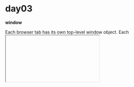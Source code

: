 # day03
**window**

Each browser tab has its own top-level window object. Each <iframe> (and deprecated <frame>) element has its own window object too, nested within a parent window. Each of these windows gets its own separate global object. window.window always refers to window, but window.parent and window.top might refer to enclosing windows, giving access to other execution contexts. In addition to document and screen described below, window properties include

setTimeout() and setInterval() binding event handlers to a timer
location giving the current URL
history with methods back() and forward() giving the tab's mutable history
navigator describing the browser software
  
  
**  document**
  
Each window object has a document object to be rendered. These objects get confused in part because HTML elements are added to the global object when assigned a unique id. E.g., in the HTML snippet
window.holyCow or window["holyCow"]
document.getElementById("holyCow")
document.querySelector("#holyCow")
document.body.firstChild
document.body.children[0]
  
**screen**
  
The window object also has a screen object with properties describing the physical display:
screen properties width and height are the full screen
screen properties availWidth and availHeight omit the toolbar
The portion of a screen displaying the rendered document is the viewport in JavaScript, which is potentially confusing because we call an application's portion of the screen a window when talking about interactions with the operating system. The getBoundingClientRect() method of any document element will return an object with top, left, bottom, and right properties describing the location of the element in the viewport.

